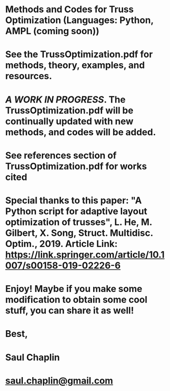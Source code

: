 # Methods and Codes for Truss Optimization (Languages: Python, AMPL (coming soon))
#
# See the TrussOptimization.pdf for methods, theory, examples, and resources.
# *A WORK IN PROGRESS*. The TrussOptimization.pdf will be continually updated with new methods, and codes will be added.
# See references section of TrussOptimization.pdf for works cited
# Special thanks to this paper: "A Python script for adaptive layout optimization of trusses", L. He, M. Gilbert, X. Song, Struct. Multidisc. Optim., 2019. Article Link: https://link.springer.com/article/10.1007/s00158-019-02226-6 
# Enjoy! Maybe if you make some modification to obtain some cool stuff, you can share it as well!
# 
# Best,
# Saul Chaplin
# saul.chaplin@gmail.com
